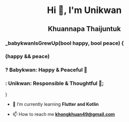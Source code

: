<h1 align="center">Hi 👋, I'm Unikwan </h1>
<h2 align="center">Khuannapa Thaijuntuk </h2>


### _babykwanIsGrewUp(bool happy, bool peace) {
###    (happy && peace)
###     ? Babykwan: Happy & Peaceful 🌈
###     : Unikwan: Responsible & Thoughtful 💼;
}

- 🌱 I’m currently learning **Flutter and Kotlin**

- 📫 How to reach me **khongkhuan49@gmail.com**

